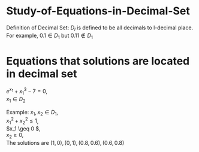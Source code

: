 # Study-of-Equations-in-Decimal-Set
Definition of Decimal Set: $D_l$ is defined to be all decimals to l-decimal place. \
For example, $0.1 \in D_1$ but $0.11 \notin D_1$

# Equations that solutions are located in decimal set
$e^{x_1} + x_1^3 - 7 = 0$, \
$x_1 \in D_2$







Example: $x_1, x_2 \in D_1$, \
$x_1^2 + x_2^2 \leq 1$, \
$x_1 \geq 0 $, \
$x_2 \geq 0$, \
The solutions are $(1,0),(0,1),(0.8,0.6),(0.6,0.8)$
